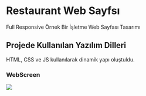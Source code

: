 <h1>Restaurant Web Sayfsı</h1>

Full Responsive Örnek Bir İşletme Web Sayfası Tasarımı 


<h2>Projede Kullanılan Yazılım Dilleri</h2>

HTML, CSS ve JS kullanılarak dinamik yapı oluştuldu.

<h3>WebScreen</h3>

![](ScreenWeb.gif)

